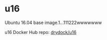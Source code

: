 # u16
Ubuntu 16.04 base image.1...111222wwwwwww

u16 Docker Hub repo: [drydock/u16](https://hub.docker.com/r/drydock/u16/)
  
